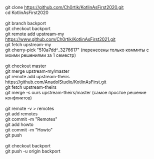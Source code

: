 git clone https://github.com/Ch0rtik/KotlinAsFirst2020.git <br>
cd KotlinAsFirst2020 <br>
<br>
git branch backport <br>
git checkout backport <br>
git remote add upstream-my https://www.github.com/Ch0rtik/KotlinAsFirst2021.git <br>
git fetch upstream-my <br>
git cherry-pick "510a7dd^..3276617" (перенесены только коммиты с моими решениями за 1 семестр) <br>
<br>
git checkout master <br>
git merge upstream-my/master <br>
git remote add upstream-theirs https://github.com/AnadolStudio/KotlinAsFirst.git <br>
git fetch upstream-theirs <br>
git merge -s ours upstream-theirs/master (самое простое решение конфликтов)<br>
<br>
git remote -v > remotes <br>
git add remotes <br>
git commit -m "Remotes" <br>
git add howto <br>
git commit -m "Howto" <br>
git push <br>
<br>
git checkout backport <br>
git push -u origin backport 